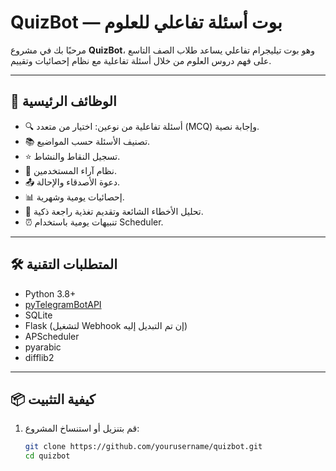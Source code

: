 # QuizBot — بوت أسئلة تفاعلي للعلوم

مرحبًا بك في مشروع **QuizBot**، وهو بوت تيليجرام تفاعلي يساعد طلاب الصف التاسع على فهم دروس العلوم من خلال أسئلة تفاعلية مع نظام إحصائيات وتقييم.

---

## 🧩 الوظائف الرئيسية

- 🔍 أسئلة تفاعلية من نوعين: اختيار من متعدد (MCQ) وإجابة نصية.
- 📚 تصنيف الأسئلة حسب المواضيع.
- ⭐ تسجيل النقاط والنشاط.
- 💬 نظام آراء المستخدمين.
- 📤 دعوة الأصدقاء والإحالة.
- 📊 إحصائيات يومية وشهرية.
- 🧠 تحليل الأخطاء الشائعة وتقديم تغذية راجعة ذكية.
- ⏰ تنبيهات يومية باستخدام Scheduler.

---

## 🛠 المتطلبات التقنية

- Python 3.8+
- [pyTelegramBotAPI](https://github.com/eternnoir/pyTelegramBotAPI) 
- SQLite
- Flask (لتشغيل Webhook إن تم التبديل إليه)
- APScheduler
- pyarabic
- difflib2

---

## 📦 كيفية التثبيت

1. قم بتنزيل أو استنساخ المشروع:
   ```bash
   git clone https://github.com/yourusername/quizbot.git 
   cd quizbot